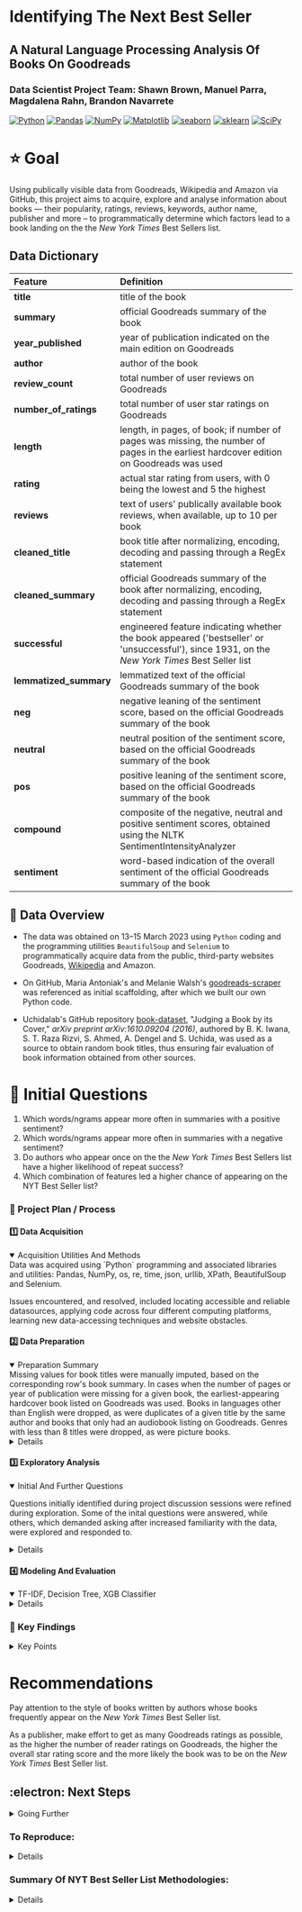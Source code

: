 #  Identifying The Next Best Seller 
## A Natural Language Processing Analysis Of Books On Goodreads  

### Data Scientist Project Team: Shawn Brown, Manuel Parra, Magdalena Rahn, Brandon Navarrete

<a href="#"><img alt="Python" src="https://img.shields.io/badge/Python-013243.svg?logo=python&logoColor=blue"></a>
<a href="#"><img alt="Pandas" src="https://img.shields.io/badge/Pandas-150458.svg?logo=pandas&logoColor=red"></a>
<a href="#"><img alt="NumPy" src="https://img.shields.io/badge/Numpy-2a4d69.svg?logo=numpy&logoColor=black"></a>
<a href="#"><img alt="Matplotlib" src="https://img.shields.io/badge/Matplotlib-8DF9C1.svg?logo=matplotlib&logoColor=blue"></a>
<a href="#"><img alt="seaborn" src="https://img.shields.io/badge/seaborn-65A9A8.svg?logo=pandas&logoColor=red"></a>
<a href="#"><img alt="sklearn" src="https://img.shields.io/badge/sklearn-4b86b4.svg?logo=scikitlearn&logoColor=black"></a>
<a href="#"><img alt="SciPy" src="https://img.shields.io/badge/SciPy-1560bd.svg?logo=scipy&logoColor=blue"></a>

# :star: Goal

Using publically visible data from Goodreads, Wikipedia and Amazon via GitHub, this project aims to acquire, explore and analyse information about books — their popularity, ratings, reviews, keywords, author name, publisher and more – to programmatically determine which factors lead to a book landing on the the _New York Times_ Best Sellers list.

## Data Dictionary

|Feature|              Definition|  
| :------|:------|  
|**title**|            title of the book |  
|**summary**|          official Goodreads summary of the book |                                
|**year_published**|   year of publication indicated on the main edition on Goodreads |  
|**author**|           author of the book|  
|**review_count**|     total number of user reviews on Goodreads|   
|**number_of_ratings**|total number of user star ratings on Goodreads|  
|**length**|           length, in pages, of book; if number of pages was missing, the number of pages in the earliest hardcover edition on Goodreads was used|  
|**rating**|           actual star rating from users, with 0 being the lowest and 5 the highest|  
|**reviews**|          text of users' publically available book reviews, when available, up to 10 per book|  
|**cleaned_title**|    book title after normalizing, encoding, decoding and passing through a RegEx statement|  
|**cleaned_summary**|  official Goodreads summary of the book after normalizing, encoding, decoding and passing through a RegEx statement|  
|**successful**|           engineered feature indicating whether the book appeared ('bestseller' or 'unsuccessful'), since 1931, on the _New York Times_ Best Seller list|  
|**lemmatized_summary**|lemmatized text of the official Goodreads summary of the book|  
|**neg**|          negative leaning of the sentiment score, based on the official Goodreads summary of the book|  
|**neutral**|     neutral position of the sentiment score, based on the official Goodreads summary of the book|  
|**pos**|          positive leaning of the sentiment score, based on the official Goodreads summary of the book|  
|**compound**|     composite of the negative, neutral and positive sentiment scores, obtained using the NLTK SentimentIntensityAnalyzer|  
|**sentiment**|    word-based indication of the overall sentiment of the official Goodreads summary of the book|   

## :star2: Data Overview  

* The data was obtained on 13–15 March 2023 using `Python` coding and the programming utilities `BeautifulSoup` and `Selenium` to programmatically acquire data from the public, third-party websites Goodreads, [Wikipedia](https://en.wikipedia.org/wiki/Lists_of_The_New_York_Times_fiction_best_sellers) and Amazon.    

* On GitHub, Maria Antoniak's and Melanie Walsh's [goodreads-scraper](https://github.com/uchidalab/book-dataset) was referenced as initial scaffolding, after which we built our own Python code.    

* Uchidalab's GitHub repository [book-dataset](https://github.com/uchidalab/book-dataset), "Judging a Book by its Cover," _arXiv preprint arXiv:1610.09204 (2016)_, authored by B. K. Iwana, S. T. Raza Rizvi, S. Ahmed, A. Dengel and S. Uchida, was used as a source to obtain random book titles, thus ensuring fair evaluation of book information obtained from other sources.   
    
# :star2: Initial Questions

1.  Which words/ngrams appear more often in summaries with a positive sentiment?  
2.  Which words/ngrams appear more often in summaries with a negative sentiment?  
3.  Do authors who appear once on the the _New York Times_ Best Sellers list have a higher likelihood of repeat success?   
4.  Which combination of features led a higher chance of appearing on the NYT Best Seller list?   

### :dizzy: Project Plan / Process
#### :one:   Data Acquisition

<details open> <summary> Acquisition Utilities And Methods </summary>
Data was acquired using `Python` programming and associated libraries and utilities: Pandas, NumPy, os, re, time, json, urllib, XPath, BeautifulSoup and Selenium.  

Issues encountered, and resolved, included locating accessible and reliable datasources, applying code across four different computing platforms, learning new data-accessing techniques and website obstacles.

</details>

#### :two:   Data Preparation

<details open>  
    <summary>Preparation Summary </summary>
Missing values for book titles were manually imputed, based on the corresponding row's book summary. In cases when the number of pages or year of publication were missing for a given book, the earliest-appearing hardcover book listed on Goodreads was used. Books in languages other than English were dropped, as were duplicates of a given title by the same author and books that only had an audiobook listing on Goodreads. Genres with less than 8 titles were dropped, as were picture books.  
</details>
    
<details>    
After manual imputation, the acquired dataframes of random books were all concatenated, and turned into a final dataframe comprising 3998 rows and 11 columns before tidying. The NYT Best Sellers list comprised 1045 rows and 4 columns before tidying.  

Tidying included dropping any remaining null values, while deliberately in the collective dataframe keeping NYT Best Seller books that had missing values. The missing values were added in later, manually.  
    
After tidying, the books dataframe comprised 3665 rows and 19 columns. Columns created included whether the book appeared on the NYT Best Seller list ('successful': True or False) and columns to hold normalized title, normalized book summary, lemmatized book summary, and the sentiment score based on the NLTK SentimentIntensityAnalyzer. Customized stopwords were introduced to the stopwords process.  
    
Final columns: `title`, `summary`, `year_published`, `author`, `review_count`, `number_of_ratings`, `length`, `genre`, `rating`, `reviews`, `cleaned_title`, `cleaned_summary`, `successful`, `lemmatized_summary`, `neg`, `neutral`, `pos`, `compound`, `sentiment`.  
</details>
       
#### :three:   Exploratory Analysis

<details open>
<summary> Initial And Further Questions
    </summary>
    
Questions initially identified during project discussion sessions were refined during exploration. Some of the inital questions were answered, while others, which demanded asking after increased familiarity with the data, were explored and responded to.    
</details>

<details>
    
**Initial Questions**

* Question 1: Looking at bigrams, best-selling author names appeared often, as did character names from series (possibly due to it being a small sample in the data set or people being drawn to series due to emotional connection to characters) and place names.  
    
* Question 4: Which combination of features led a higher chance of appearing on the NYT Best Seller list ? The greater the number of reviews and the greater the number star ratings correspond to a higher overall rating.  A slight correlation was found between  having a higher negative summary sentiment score and being a bestseller.   
      
**Further Questions:**  
    
* a. How many are books successful and not successful? 0.48% were found to be successful in our dataset.     
* b. Which authors had had the most NYT success? J.D. Robb, Stephen King and Rick Riordan topped the list.      
* c. The max rating for bestseller books is 4.76, while the average rating for bestsellers was 4.10. In unsuccessful books, the average score was 4.00, but the max rating was 4.8.    
* d. What was the distribution of summary sentiment scores based on review count?    
    - For bestsellers, books with a very positive sentiment score had the highest number of reviews, followed by books with a positive sentiment score.  
    - For non-bestsellers, books with a negative summary sentiment score had the highest number of reviews, followed by books with a very negative or a very positive sentiment score.  
    - For the overall train dataset, books with a negative summary-sentiment score had the highest number of reviews, followed by books with a positive sentiment score.  
    - Of the bestseller sentiment scores in the train dataset, 65 had very negative scores, 7 had negative, 1 had neutral, 11 had positive and 43 had very positive.      
* e. Does the length of a book have a relationship to its successs?   
    - The mean length of bestsellers was 477 pages, the median was 400 pages. The standard deviation was about 205 pages. So, 68% of NYT bestsellers had a length of 272 to 682 pages.  
    - Non-bestsellers had an average length of about 355 pages, with a standard deviation of about 175 pages. So, 68% of non-bestsellers had a length between 180 and 530 pages.  
    - Using the CDF (cumulative density function) based on the low end of the non-bestseller standard deviation, it was found that there was a 7% chance of a successful book having a length of 180 pages or less.  
* f. Of all authors, which ones had the most books published ?  J.D. Robb, Stephen King and Louise Penny were the most prolific.  
* g. Which genres are most prevalent? Fiction, non-fiction, fantasy and romance titles topped the list.      
* h. What is the relationship between the sumamry sentiment score and the book length? There was a weak negative correlation, as demonstrated by the Pearson's R test.  
* i. Is there a relationship between length and year published?   
    - Data was plotted and Chi-squared test were run on bestsellers, non-bestsellers and on the full train dataset.  
    - On the train dataset, there was a strong positive correlation between length and year published.   
    - For bestsellers, the null hypothesis (there is no relationship between lenght and year published) could NOT be rejected.  
    - Non-bestsellers showed a strong positive correlation between length and year published.  
 
</details>
 
#### :four:   Modeling And Evaluation

<details open>
<summary> TF-IDF, Decision Tree, XGB Classifier  </summary>
</details>
  
<details>
    
**Models**  
    
**IDF:** It was decided to use the Decision Tree classification model on the dataset, with the goal of determining which features would lead to a book's success. In order to perform Decision Tree modeling, it was first necessary to obtain the TF-IDF for the words in the lemmatized book summaries. This included dropping words with very low IDF scores and very high IDF scores. The result kept about 24% of the original IDF word list: due to the public-imput nature of Goodreads, many of the official book summaries contained typos and words not encountered in any other context; these words were, accordingly, dropped.    
      
**Decision Tree using the XGBoost classifier:**  After having obtained a useable dataframe of IDF word scores, the sklearn method `Grid Search` was used to probe which parameters would lead to successful models. The XGBoost Classifer, using cross-validation, was input into `Grid Search` in order to create the multiple models.    
    
Initial models attempted included XBG regressor, random forest and XGBoost; these returned extremely low recall scores and were deemed unsuitable, leading to the use of the XGBoost classifier. However, due to time constraints and the hours needed in running the XGBoost Classifier on features including the book summary IDF word score, it was deemed wiser to put the inclusion of the IDF word score on hold. Instead, the XGBoost was used on the categorical features excluding the IDF. Before running, dummies for sentiment and genre were made on the original dataframe, the data was split into train and test, the train data was split into X_train and y_train, and then scaled.  
    
**Evaluation**    
Using recall as the target metric with the XGBoost Classifier on the scaled test dataset, the model correctly identified 21 bestsellers known to be bestsellers and 693 non-bestsellers predicted as non-bestsellers. Of all the titles, 21 bestsellers were predicted as non-bestsellers. This produced a recall (false-positives) score of about 50%. Out of all the non-bestsellers, however, only 11 were incorrectly predicted to be bestsellers. This led to an accuracy score of 96%.
  
</details>

### :medal_sports: Key Findings 

<details>
      
<summary> Key Points </summary>
   
* NYT Best Seller books had, on average, a longer page count than non-bestsellers.   
* The negativity or the positivity of the book summary sentiment score had little-to-no relationship to the number of ratings a book received.   
* J.D. Robb and Stephen King were top-performing authors from both the random assortment of books and on the _New York Times_ Best Seller list.  

</details>

# Recommendations

Pay attention to the style of books written by authors whose books frequently appear on the _New York Times_ Best Seller list.  

As a publisher, make effort to get as many Goodreads ratings as possible, as the higher the number of reader ratings on Goodreads, the higher the overall star rating score and the more likely the book was to be on the _New York Times_ Best Seller list.  

## :electron: Next Steps

<details>   
   
<summary> Going Further </summary>  
    
* Future iterations of this project would obtain the publishers of each book and multiple Goodreads user reviews for each book. This would be used for natural language processing (NLP) modeling on the text of the reviews. Feature engineering review sentiment scores would be another option.  
    
* Information on publishers would, likewise, be used as a feature in determining what contributes to a book being a NYT Best Seller title.    
    
* Add the words 'new', 'york', 'times', 'author', 'bestseller', 'alternate', 'cover', 'bestselling', 'edition' for future stopwords when exploring book summaries.

</details>

### To Reproduce:

<details>
  
1. Assure the presence of a Jupyter Notebook or a JupyterLab environment and that Python programming skills are available.     
2. Use the .csv file in this repository and load the data into the Jupyter environment.  
3. Assure a working knowledge of XGBoost, pandas, NumPy, scikit-learn libraries, natural language processing, classification models and statistical tests.  
3. Using the code in this repository, copy the prepare.py, explore.py and model.py files and import them into the Jupyter workbook.  
4. Run the code in order: prepare, explore, model and use this repository, in particular Final_Notebook.ipynb, as a guide in shooting code errors.  

</details>


### Summary Of NYT Best Seller List Methodologies:  

<details>
    
1. The _New York Times_ measures sales from specific, confidential vendors (online & in-person) offering ‘a wide range of general interest titles’ in the US. It is not a measurement of which books are selling the most copies, overall.   
Bulk sales, if the NYT book review department decides to include them, are indicated by a † next to the book title on the list.  

2. Institutional sales, perennial sellers, textbooks, classroom reading, reference material, etc, is not included. The NYT requires that 5000 to 10 000 books be sold in a week by reporting vendors, in order to be included on the list.   

3. Ebooks were first included on 13 FEB 2011.  

4. Partner vendors report completed transactions for a given book to the NYT, which includes the book’s ISBN13 / EISBN13. The NYT can and may independently verify the sales data.  

5. NYT lists book publishers on the list by their corporate publisher name, not (exceptions exist) by imprint or division.  

6. It’s been said that the NYC Best Seller list is a ‘self-validating’ list, as NYT has editorial discretion over which books appear on the list.  

7. This is supported by the 1983 lawsuit by _The Exorcist_ author William Peter Blatty, where he lost his case for the high sales of his book _Legion_ against the NYT. Supreme Court ruled that NYT’s Best Seller list publication was protected under the First Amendment, and was an editorial product, not ‘an object compilation of information’.   

8. The list has been called a catch-22, because it’s useful for marketing purposes by publishers, but the list has also been said to serve as more of a cultural, than a scientific, authority.  

9. The Big Five publishers: Penguin Random House, Hachette, HarperCollins, Macmillan, Simon & Schuster. They control +80% of the US publishing market.  

**Sources:**    
[About the Best Sellers](https://www.nytimes.com/books/best-sellers/methodology/)
      
[Book History, Volume 3 (published year 2000)](https://www.google.com/books/edition/_/PEZkkbohbtoC?hl=en&gbpv=1&pg=PA297&dq=%E2%80%9Cthe+list+did+not+purport+to+be+an+objective+compilation+of+information+but+instead+was+an+editorial)
  
[How To Get On The NY Times & Every Other Bestseller Book List](https://scribemedia.com/get-best-seller-list/)     
  
[How to Get on the New York Times Bestseller List](https://self-publishingschool.com/get-on-the-new-york-times-bestseller-list/)   
  
[Stanford Business Archive: Readers Tap Best-Seller List for New Authors (February 2005)](https://web.archive.org/web/20060920180813/https://www.gsb.stanford.edu/news/bmag/sbsm0502/research_sorensen_consumers.shtml)  
  
[The Big Five Publishers and Their Imprints (23 Nov 2022)](https://www.9thstreetbooks.com/big-five-publishers-and-imprints/)   
    
[The Murky Path To Becoming a New York Times Best Seller (09 Dec 2022)](https://www.esquire.com/entertainment/books/a42189320/the-new-york-times-best-seller-lists-explained/)       

All accessed 20 March 2023.



</details>


